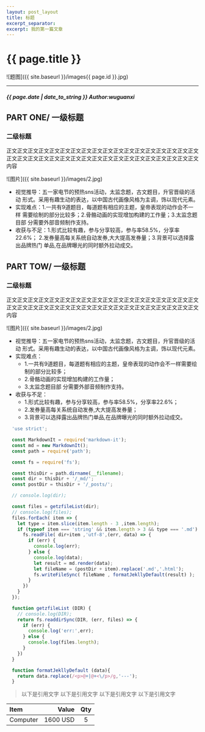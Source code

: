 ```yaml
---
layout: post_layout
title: 标题
excerpt_separator: 
excerpt: 我的第一篇文章
---
```


# {{ page.title }}

![题图]({{ site.baseurl }}/images{{ page.id }}.jpg)

----------

##### {{ page.date | date_to_string }}  Author:wuguanxi

## PART ONE/ 一级标题

### 二级标题

正文正文正文正文正文正文正文正文正文正文正文正文正文正文正文正文正文正文正文正文正文正文正文正文正文正文正文正文正文正文正文正文正文正文正文正文内容

![图片]({{ site.baseurl }}/images/2.jpg)

+ 视觉推导：五一家电节的预热sns活动，太监念题，古文题目，升官晋级的活动
形式。采用有趣生动的表达，以中国古代画像风格为主调，饰以现代元素。
+ 实现难点：1.一共有9道题目，每道题有相应的主题，皇帝表现的动作会不一样
需要绘制的部分比较多；2.骨骼动画的实现增加构建的工作量；3.太监念题目部
分需要外部音频制作支持。
+ 收获与不足：1.形式比较有趣，参与分享较高，参与率58.5%，分享率22.6%；
2.发券量高每关系统自动发券,大大提高发券量；3.背景可以选择露出品牌热门
单品,在品牌曝光的同时额外拉动成交。

## PART TOW/ 一级标题

### 二级标题

正文正文正文正文正文正文正文正文正文正文正文正文正文正文正文正文正文正文正文正文正文正文正文正文正文正文正文正文正文正文正文正文正文正文正文正文内容

![图片]({{ site.baseurl }}/images/2.jpg)

+ 视觉推导：五一家电节的预热sns活动，太监念题，古文题目，升官晋级的活动
形式。采用有趣生动的表达，以中国古代画像风格为主调，饰以现代元素。
+ 实现难点：
  - 1.一共有9道题目，每道题有相应的主题，皇帝表现的动作会不一样需要绘制的部分比较多；
  - 2.骨骼动画的实现增加构建的工作量；
  - 3.太监念题目部
分需要外部音频制作支持。
+ 收获与不足：
  - 1.形式比较有趣，参与分享较高，参与率58.5%，分享率22.6%；
  - 2.发券量高每关系统自动发券,大大提高发券量；
  - 3.背景可以选择露出品牌热门单品,在品牌曝光的同时额外拉动成交。



```javascript
  'use strict';

  const MarkdownIt = require('markdown-it');
  const md = new MarkdownIt();
  const path = require('path');

  const fs = require('fs');

  const thisDir = path.dirname(__filename);
  const dir = thisDir + '/_md/';
  const postDir = thisDir + '/_posts/';

  // console.log(dir);

  const files = getzfileList(dir);
  // console.log(files);
  files.forEach( item => {
    let type = item.slice(item.length - 3 ,item.length);
    if (typeof item === 'string' && item.length > 3 && type === '.md') {
      fs.readFile( dir+item ,'utf-8',(err, data) => {
        if (err) {
          console.log(err);
        } else {
          console.log(data);
          let result = md.render(data);
          let fileName = (postDir + item).replace('.md','.html');
          fs.writeFileSync( fileName , formatJekllyDefault(result) );
        }
      })
    }
  });

  function getzfileList (DIR) {
    // console.log(DIR);
    return fs.readdirSync(DIR, (err, files) => {
      if (err) {
        console.log('err:',err);
      } else {
        console.log(files.length);
      }
    })
  }

  function formatJekllyDefault (data){
    return data.replace(/<p>@+|@+<\/p>/g,'---');
  }
```

> 以下是引用文字
> 以下是引用文字
> 以下是引用文字
> 以下是引用文字

| Item |  Value  | Qty |
|:---- | -------:|:---:|
|Computer|1600 USD|  5 |




